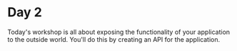 # Day 2

Today's workshop is all about exposing the functionality of your application to
the outside world. You'll do this by creating an API for the application.

